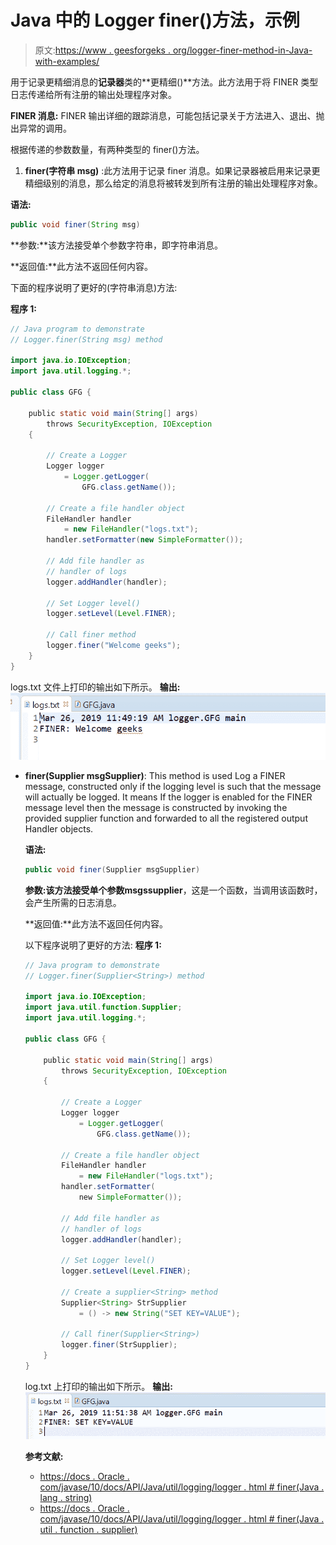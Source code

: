 # Java 中的 Logger finer()方法，示例

> 原文:[https://www . geesforgeks . org/logger-finer-method-in-Java-with-examples/](https://www.geeksforgeeks.org/logger-finer-method-in-java-with-examples/)

用于记录更精细消息的**记录器**类的**更精细()**方法。此方法用于将 FINER 类型日志传递给所有注册的输出处理程序对象。

**FINER 消息:** FINER 输出详细的跟踪消息，可能包括记录关于方法进入、退出、抛出异常的调用。

根据传递的参数数量，有两种类型的 finer()方法。

1.  **finer(字符串 msg)** :此方法用于记录 finer 消息。如果记录器被启用来记录更精细级别的消息，那么给定的消息将被转发到所有注册的输出处理程序对象。

**语法:**

```java
public void finer(String msg)

```

**参数:**该方法接受单个参数字符串，即字符串消息。

**返回值:**此方法不返回任何内容。

下面的程序说明了更好的(字符串消息)方法:

**程序 1:**

```java
// Java program to demonstrate
// Logger.finer(String msg) method

import java.io.IOException;
import java.util.logging.*;

public class GFG {

    public static void main(String[] args)
        throws SecurityException, IOException
    {

        // Create a Logger
        Logger logger
            = Logger.getLogger(
                GFG.class.getName());

        // Create a file handler object
        FileHandler handler
            = new FileHandler("logs.txt");
        handler.setFormatter(new SimpleFormatter());

        // Add file handler as
        // handler of logs
        logger.addHandler(handler);

        // Set Logger level()
        logger.setLevel(Level.FINER);

        // Call finer method
        logger.finer("Welcome geeks");
    }
}
```

logs.txt 文件上打印的输出如下所示。
**输出:**
![](img/f142514e1cea476fca9469f42a25561f.png)

*   **finer(Supplier msgSupplier)**: This method is used Log a FINER message, constructed only if the logging level is such that the message will actually be logged. It means If the logger is enabled for the FINER message level then the message is constructed by invoking the provided supplier function and forwarded to all the registered output Handler objects.

    **语法:**

    ```java
    public void finer(Supplier msgSupplier)

    ```

    **参数:**该方法接受单个参数**msgssupplier**，这是一个函数，当调用该函数时，会产生所需的日志消息。

    **返回值:**此方法不返回任何内容。

    以下程序说明了更好的方法:
    **程序 1:**

    ```java
    // Java program to demonstrate
    // Logger.finer(Supplier<String>) method

    import java.io.IOException;
    import java.util.function.Supplier;
    import java.util.logging.*;

    public class GFG {

        public static void main(String[] args)
            throws SecurityException, IOException
        {

            // Create a Logger
            Logger logger
                = Logger.getLogger(
                    GFG.class.getName());

            // Create a file handler object
            FileHandler handler
                = new FileHandler("logs.txt");
            handler.setFormatter(
                new SimpleFormatter());

            // Add file handler as
            // handler of logs
            logger.addHandler(handler);

            // Set Logger level()
            logger.setLevel(Level.FINER);

            // Create a supplier<String> method
            Supplier<String> StrSupplier
                = () -> new String("SET KEY=VALUE");

            // Call finer(Supplier<String>)
            logger.finer(StrSupplier);
        }
    }
    ```

    log.txt 上打印的输出如下所示。
    **输出:**
    ![](img/c67d17d66d9c15ef9fa0c2e2edda32f1.png)

    **参考文献:**

    *   [https://docs . Oracle . com/javase/10/docs/API/Java/util/logging/logger . html # finer(Java . lang . string)](https://docs.oracle.com/javase/10/docs/api/java/util/logging/Logger.html#finer(java.lang.String))
    *   [https://docs . Oracle . com/javase/10/docs/API/Java/util/logging/logger . html # finer(Java . util . function . supplier)](https://docs.oracle.com/javase/10/docs/api/java/util/logging/Logger.html#finer(java.util.function.Supplier))